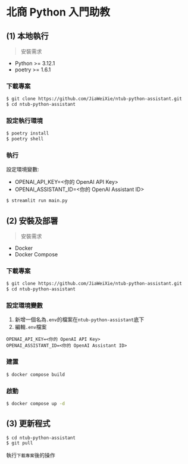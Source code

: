 # 北商 Python 入門助教


## (1) 本地執行

> 安裝需求
- Python >= 3.12.1
- poetry >= 1.6.1

### 下載專案

```bash
$ git clone https://github.com/JiaWeiXie/ntub-python-assistant.git
$ cd ntub-python-assistant
```

### 設定執行環境

```bash
$ poetry install
$ poetry shell
```

### 執行

設定環境變數: 
- OPENAI_API_KEY=<你的 OpenAI API Key>
- OPENAI_ASSISTANT_ID=<你的 OpenAI Assistant ID>

```bash
$ streamlit run main.py
```

## (2) 安裝及部署

> 安裝需求
- Docker
- Docker Compose

### 下載專案

```bash
$ git clone https://github.com/JiaWeiXie/ntub-python-assistant.git
$ cd ntub-python-assistant
```

### 設定環境變數

1. 新增一個名為`.env`的檔案在`ntub-python-assistant`底下
2. 編輯`.env`檔案

```
OPENAI_API_KEY=<你的 OpenAI API Key>
OPENAI_ASSISTANT_ID=<你的 OpenAI Assistant ID>
```

### 建置

```bash
$ docker compose build
```

### 啟動

```bash
$ docker compose up -d
```


## (3) 更新程式

```bash
$ cd ntub-python-assistant
$ git pull
```
執行`下載專案`後的操作

